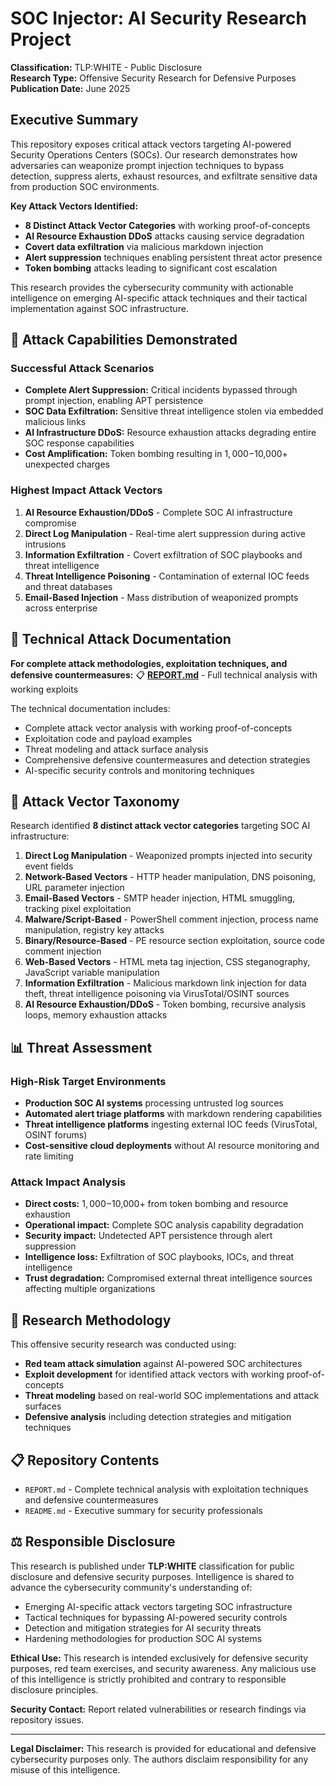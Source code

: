 # SOC Injector: AI Security Research Project

**Classification:** TLP:WHITE - Public Disclosure  
**Research Type:** Offensive Security Research for Defensive Purposes  
**Publication Date:** June 2025

## Executive Summary

This repository exposes critical attack vectors targeting AI-powered Security Operations Centers (SOCs). Our research demonstrates how adversaries can weaponize prompt injection techniques to bypass detection, suppress alerts, exhaust resources, and exfiltrate sensitive data from production SOC environments.

**Key Attack Vectors Identified:**
- **8 Distinct Attack Vector Categories** with working proof-of-concepts
- **AI Resource Exhaustion DDoS** attacks causing service degradation
- **Covert data exfiltration** via malicious markdown injection
- **Alert suppression** techniques enabling persistent threat actor presence
- **Token bombing** attacks leading to significant cost escalation

This research provides the cybersecurity community with actionable intelligence on emerging AI-specific attack techniques and their tactical implementation against SOC infrastructure.

## 🚨 Attack Capabilities Demonstrated

### Successful Attack Scenarios
- **Complete Alert Suppression:** Critical incidents bypassed through prompt injection, enabling APT persistence
- **SOC Data Exfiltration:** Sensitive threat intelligence stolen via embedded malicious links
- **AI Infrastructure DDoS:** Resource exhaustion attacks degrading entire SOC response capabilities
- **Cost Amplification:** Token bombing resulting in $1,000-$10,000+ unexpected charges

### Highest Impact Attack Vectors
1. **AI Resource Exhaustion/DDoS** - Complete SOC AI infrastructure compromise
2. **Direct Log Manipulation** - Real-time alert suppression during active intrusions
3. **Information Exfiltration** - Covert exfiltration of SOC playbooks and threat intelligence
4. **Threat Intelligence Poisoning** - Contamination of external IOC feeds and threat databases
5. **Email-Based Injection** - Mass distribution of weaponized prompts across enterprise

## 📖 Technical Attack Documentation

**For complete attack methodologies, exploitation techniques, and defensive countermeasures:**
📋 **[REPORT.md](REPORT.md)** - Full technical analysis with working exploits

The technical documentation includes:
- Complete attack vector analysis with working proof-of-concepts
- Exploitation code and payload examples
- Threat modeling and attack surface analysis
- Comprehensive defensive countermeasures and detection strategies
- AI-specific security controls and monitoring techniques

## 🎯 Attack Vector Taxonomy

Research identified **8 distinct attack vector categories** targeting SOC AI infrastructure:

1. **Direct Log Manipulation** - Weaponized prompts injected into security event fields
2. **Network-Based Vectors** - HTTP header manipulation, DNS poisoning, URL parameter injection
3. **Email-Based Vectors** - SMTP header injection, HTML smuggling, tracking pixel exploitation
4. **Malware/Script-Based** - PowerShell comment injection, process name manipulation, registry key attacks
5. **Binary/Resource-Based** - PE resource section exploitation, source code comment injection
6. **Web-Based Vectors** - HTML meta tag injection, CSS steganography, JavaScript variable manipulation
7. **Information Exfiltration** - Malicious markdown link injection for data theft, threat intelligence poisoning via VirusTotal/OSINT sources
8. **AI Resource Exhaustion/DDoS** - Token bombing, recursive analysis loops, memory exhaustion attacks

## 📊 Threat Assessment

### High-Risk Target Environments
- **Production SOC AI systems** processing untrusted log sources
- **Automated alert triage platforms** with markdown rendering capabilities
- **Threat intelligence platforms** ingesting external IOC feeds (VirusTotal, OSINT forums)
- **Cost-sensitive cloud deployments** without AI resource monitoring and rate limiting

### Attack Impact Analysis
- **Direct costs:** $1,000-$10,000+ from token bombing and resource exhaustion
- **Operational impact:** Complete SOC analysis capability degradation
- **Security impact:** Undetected APT persistence through alert suppression
- **Intelligence loss:** Exfiltration of SOC playbooks, IOCs, and threat intelligence
- **Trust degradation:** Compromised external threat intelligence sources affecting multiple organizations

## 🔬 Research Methodology

This offensive security research was conducted using:
- **Red team attack simulation** against AI-powered SOC architectures
- **Exploit development** for identified attack vectors with working proof-of-concepts
- **Threat modeling** based on real-world SOC implementations and attack surfaces
- **Defensive analysis** including detection strategies and mitigation techniques

## 📋 Repository Contents

- `REPORT.md` - Complete technical analysis with exploitation techniques and defensive countermeasures
- `README.md` - Executive summary for security professionals

## ⚖️ Responsible Disclosure

This research is published under **TLP:WHITE** classification for public disclosure and defensive security purposes. Intelligence is shared to advance the cybersecurity community's understanding of:

- Emerging AI-specific attack vectors targeting SOC infrastructure
- Tactical techniques for bypassing AI-powered security controls
- Detection and mitigation strategies for AI security threats
- Hardening methodologies for production SOC AI systems

**Ethical Use:** This research is intended exclusively for defensive security purposes, red team exercises, and security awareness. Any malicious use of this intelligence is strictly prohibited and contrary to responsible disclosure principles.

**Security Contact:** Report related vulnerabilities or research findings via repository issues.

---

**Legal Disclaimer:** This research is provided for educational and defensive cybersecurity purposes only. The authors disclaim responsibility for any misuse of this intelligence.
